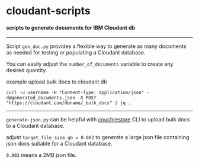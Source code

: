 # cloudant-scripts
#### scripts to generate documents for IBM Cloudant db
----

Script `gen_doc.py` provides a flexible way to generate as many documents as needed for testing or populating a Cloudant database. 

You can easily adjust the `number_of_documents` variable to create any desired quantity.

example upload bulk docs to cloudant db

```
curl -u username -H "Content-Type: application/json" -d@generated_documents.json -X POST "https://cloudant.com/dbname/_bulk_docs" | jq .
```

----

`generate-json.py` can be helpful with [couchrestore](https://www.npmjs.com/package/@cloudant/couchbackup) CLI to upload bulk docs to a Cloudant database.

adjust `target_file_size_gb = 0.002` to generate a large json file containing json docs suitable for a Cloudant database.

`0.002` means a 2MB json file.
